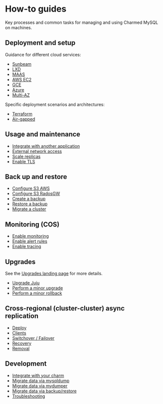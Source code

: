 # How-to guides

Key processes and common tasks for managing and using Charmed MySQL on machines.

## Deployment and setup

Guidance for different cloud services:
* [Sunbeam]
* [LXD]
* [MAAS]
* [AWS EC2]
* [GCE]
* [Azure]
* [Multi-AZ]

Specific deployment scenarios and architectures:

* [Terraform]
* [Air-gapped]

## Usage and maintenance
* [Integrate with another application]
* [External network access]
* [Scale replicas]
* [Enable TLS]

## Back up and restore
* [Configure S3 AWS]
* [Configure S3 RadosGW]
* [Create a backup]
* [Restore a backup]
* [Migrate a cluster]

## Monitoring (COS)
* [Enable monitoring]
* [Enable alert rules]
* [Enable tracing]

## Upgrades
See the [Upgrades landing page] for more details.
* [Upgrade Juju]
* [Perform a minor upgrade]
* [Perform a minor rollback]

## Cross-regional (cluster-cluster) async replication
* [Deploy]
* [Clients]
* [Switchover / Failover]
* [Recovery]
* [Removal]

## Development
* [Integrate with your charm]
* [Migrate data via mysqldump]
* [Migrate data via mydumper]
* [Migrate data via backup/restore]
* [Troubleshooting]


<!--Links-->

[Sunbeam]: /t/15986
[LXD]: /t/11870
[MAAS]: /t/13900
[AWS EC2]: /t/15718
[GCE]: /t/15723
[Azure]: /t/15859
[Multi-AZ]: /t/15823
[Terraform]: /t/14925
[Air-gapped]: /t/15747

[Integrate with another application]: /t/9902
[External network access]: /t/15801
[Scale replicas]: /t/9904
[Enable TLS]: /t/9898

[Configure S3 AWS]: /t/9894
[Configure S3 RadosGW]: /t/10318
[Create a backup]: /t/9896
[Restore a backup]: /t/9908
[Migrate a cluster]: /t/9906

[Enable monitoring]: /t/9900
[Enable alert rules]: /t/15486
[Enable tracing]: /t/14350

[Upgrades landing page]: /t/11745
[Upgrade Juju]: /t/14325
[Perform a minor upgrade]: /t/11748
[Perform a minor rollback]: /t/11749

[Integrate with your charm]: /t/11890
[Migrate data via mysqldump]: /t/11958
[Migrate data via mydumper]: /t/11988
[Migrate data via backup/restore]: /t/12008
[Troubleshooting]: /t/11891

[Deploy]: /t/14169
[Clients]: /t/14170
[Switchover / Failover]: /t/14171
[Recovery]: /t/14172
[Removal]: /t/14174